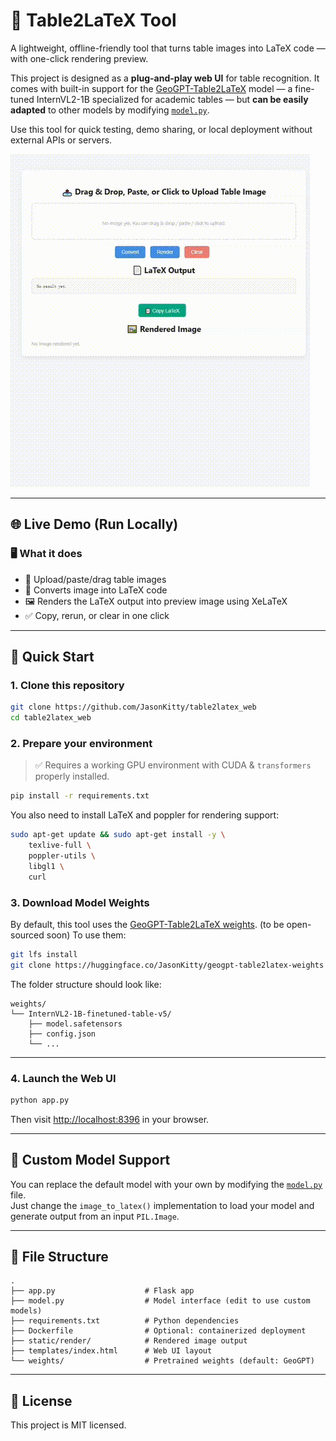 # 🧮 Table2LaTeX Tool

A lightweight, offline-friendly tool that turns table images into LaTeX code — with one-click rendering preview.

This project is designed as a **plug-and-play web UI** for table recognition. It comes with built-in support for the [GeoGPT-Table2LaTeX](https://huggingface.co/JasonKitty/geogpt-table2latex) model — a fine-tuned InternVL2-1B specialized for academic tables — but **can be easily adapted** to other models by modifying [`model.py`](./model.py).

Use this tool for quick testing, demo sharing, or local deployment without external APIs or servers.

<p align="left">
  <img src="assets/demo.gif" alt="GeoGPT Table2LaTeX Demo" width="480"/>
</p>

---

## 🌐 Live Demo (Run Locally)

### 🖥️ What it does

- 📸 Upload/paste/drag table images
- 🔁 Converts image into LaTeX code
- 🖼️ Renders the LaTeX output into preview image using XeLaTeX
- ✅ Copy, rerun, or clear in one click

---

## 🚀 Quick Start

### 1. Clone this repository

```bash
git clone https://github.com/JasonKitty/table2latex_web
cd table2latex_web
```

### 2. Prepare your environment

> ✅ Requires a working GPU environment with CUDA & `transformers` properly installed.

```bash
pip install -r requirements.txt
```

You also need to install LaTeX and poppler for rendering support:

```bash
sudo apt-get update && sudo apt-get install -y \
    texlive-full \
    poppler-utils \
    libgl1 \
    curl
```

### 3. Download Model Weights

By default, this tool uses the [GeoGPT-Table2LaTeX weights](https://huggingface.co/JasonKitty/geogpt-table2latex-weights). (to be open-sourced soon)
To use them:

```bash
git lfs install
git clone https://huggingface.co/JasonKitty/geogpt-table2latex-weights weights
```

The folder structure should look like:

```
weights/
└── InternVL2-1B-finetuned-table-v5/
    ├── model.safetensors
    ├── config.json
    └── ...
```

---

### 4. Launch the Web UI

```bash
python app.py
```

Then visit [http://localhost:8396](http://localhost:8396) in your browser.

---

## 🔧 Custom Model Support

You can replace the default model with your own by modifying the [`model.py`](./model.py) file.  
Just change the `image_to_latex()` implementation to load your model and generate output from an input `PIL.Image`.

---

## 📁 File Structure

```
.
├── app.py                    # Flask app
├── model.py                  # Model interface (edit to use custom models)
├── requirements.txt          # Python dependencies
├── Dockerfile                # Optional: containerized deployment
├── static/render/            # Rendered image output
├── templates/index.html      # Web UI layout
└── weights/                  # Pretrained weights (default: GeoGPT)
```

---

## 📜 License

This project is MIT licensed.
